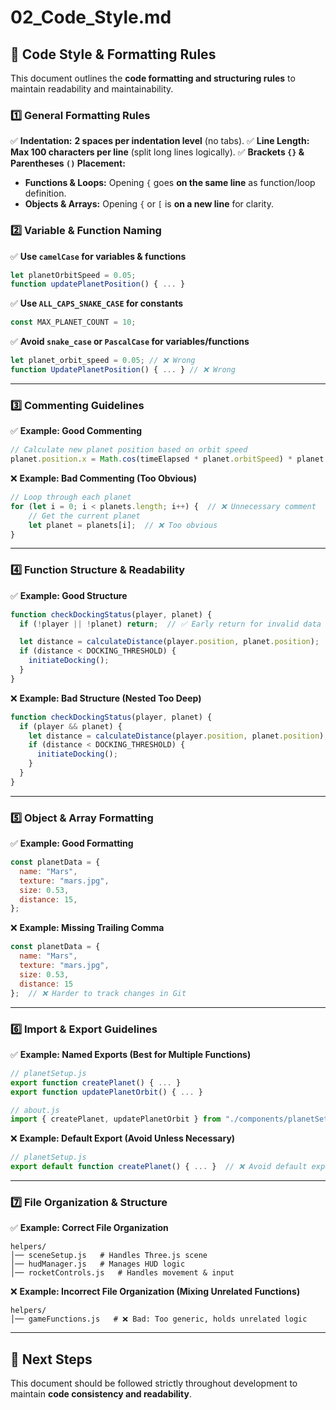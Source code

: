 # **02_Code_Style.md**

## **📌 Code Style & Formatting Rules**
This document outlines the **code formatting and structuring rules** to maintain readability and maintainability.

### **1️⃣ General Formatting Rules**
✅ **Indentation:** **2 spaces per indentation level** (no tabs).
✅ **Line Length:** **Max 100 characters per line** (split long lines logically).
✅ **Brackets `{}` & Parentheses `()` Placement:**
- **Functions & Loops:** Opening `{` goes **on the same line** as function/loop definition.
- **Objects & Arrays:** Opening `{` or `[` is **on a new line** for clarity.

### **2️⃣ Variable & Function Naming**
✅ **Use `camelCase` for variables & functions**
```javascript
let planetOrbitSpeed = 0.05;
function updatePlanetPosition() { ... }
```

✅ **Use `ALL_CAPS_SNAKE_CASE` for constants**
```javascript
const MAX_PLANET_COUNT = 10;
```

✅ **Avoid `snake_case` or `PascalCase` for variables/functions**
```javascript
let planet_orbit_speed = 0.05; // ❌ Wrong
function UpdatePlanetPosition() { ... } // ❌ Wrong
```

---

### **3️⃣ Commenting Guidelines**
✅ **Example: Good Commenting**
```javascript
// Calculate new planet position based on orbit speed
planet.position.x = Math.cos(timeElapsed * planet.orbitSpeed) * planet.distance;
```

❌ **Example: Bad Commenting (Too Obvious)**
```javascript
// Loop through each planet
for (let i = 0; i < planets.length; i++) {  // ❌ Unnecessary comment
    // Get the current planet
    let planet = planets[i];  // ❌ Too obvious
}
```

---

### **4️⃣ Function Structure & Readability**
✅ **Example: Good Structure**
```javascript
function checkDockingStatus(player, planet) {
  if (!player || !planet) return;  // ✅ Early return for invalid data

  let distance = calculateDistance(player.position, planet.position);
  if (distance < DOCKING_THRESHOLD) {
    initiateDocking();
  }
}
```

❌ **Example: Bad Structure (Nested Too Deep)**
```javascript
function checkDockingStatus(player, planet) {
  if (player && planet) {
    let distance = calculateDistance(player.position, planet.position);
    if (distance < DOCKING_THRESHOLD) {
      initiateDocking();
    }
  }
}
```

---

### **5️⃣ Object & Array Formatting**
✅ **Example: Good Formatting**
```javascript
const planetData = {
  name: "Mars",
  texture: "mars.jpg",
  size: 0.53,
  distance: 15,
};
```

❌ **Example: Missing Trailing Comma**
```javascript
const planetData = {
  name: "Mars",
  texture: "mars.jpg",
  size: 0.53,
  distance: 15
};  // ❌ Harder to track changes in Git
```

---

### **6️⃣ Import & Export Guidelines**
✅ **Example: Named Exports (Best for Multiple Functions)**
```javascript
// planetSetup.js
export function createPlanet() { ... }
export function updatePlanetOrbit() { ... }
```
```javascript
// about.js
import { createPlanet, updatePlanetOrbit } from "./components/planetSetup.js";
```

❌ **Example: Default Export (Avoid Unless Necessary)**
```javascript
// planetSetup.js
export default function createPlanet() { ... }  // ❌ Avoid default export unless necessary
```

---

### **7️⃣ File Organization & Structure**
✅ **Example: Correct File Organization**
```plaintext
helpers/
│── sceneSetup.js   # Handles Three.js scene
│── hudManager.js   # Manages HUD logic
│── rocketControls.js   # Handles movement & input
```

❌ **Example: Incorrect File Organization (Mixing Unrelated Functions)**
```plaintext
helpers/
│── gameFunctions.js   # ❌ Bad: Too generic, holds unrelated logic
```

---

## **📌 Next Steps**
This document should be followed strictly throughout development to maintain **code consistency and readability**.

